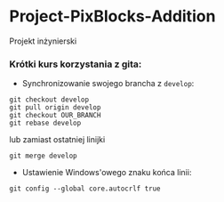 # Project-PixBlocks-Addition
Projekt inżynierski

### Krótki kurs korzystania z gita:
- Synchronizowanie swojego brancha z `develop`:
```
git checkout develop
git pull origin develop
git checkout OUR_BRANCH
git rebase develop
```
lub zamiast ostatniej linijki
```
git merge develop
```

- Ustawienie Windows'owego znaku końca linii:
```
git config --global core.autocrlf true
```
